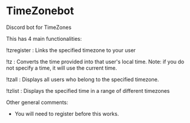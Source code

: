 # TimeZonebot
Discord bot for TimeZones

This has 4 main functionalities:

!tzregister <timezone> : Links the specified timezone to your user

!tz <userid> <time to convert> : Converts the time provided into that user's local time. Note: if you do not specify a time, it will use the current time.

!tzall <timezone> : Displays all users who belong to the specified timezone.

!tzlist <time> <timezone> : Displays the specified time in a range of different timezones

Other general comments:
- You will need to register before this works.
